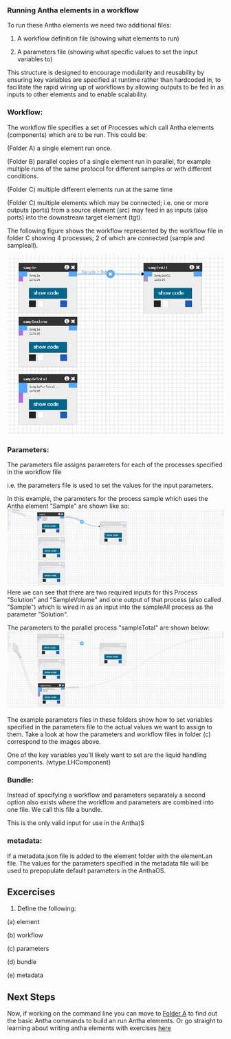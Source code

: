 ### Running Antha elements in a workflow
To run these Antha elements we need two additional files:

1. A workflow definition file (showing what elements to run)

2. A parameters file (showing what specific values to set the input variables to) 
 
This structure is designed to encourage modularity and reusability by ensuring key variables are specified at runtime rather than hardcoded in, to facilitate the rapid wiring up of workflows by allowing outputs to be fed in as inputs to other elements and to enable scalability.


### Workflow:
The workflow file specifies a set of Processes which call Antha elements 
(components) which are to be run. 
This could be: 

(Folder A) a single element run once.

(Folder B) parallel copies of a single element run in parallel, for example multiple runs of the same protocol for different samples or with different conditions.

(Folder C) multiple different elements run at the same time

(Folder C) multiple elements which may be connected; i.e. one or more outputs (ports) from a source element (src) may feed in as inputs (also ports) into the downstream target element (tgt).


The following figure shows the workflow represented by the workflow file in folder C showing 4 processes; 2 of which are connected (sample and sampleall).

![workflow](sampleall.png)

### Parameters:
The parameters file assigns parameters for each of the processes specified in the workflow file

i.e. the parameters file is used to set the values for the input parameters.

In this example, the parameters for the process sample which uses the Antha element "Sample" are shown like so: 
![sample](samplehover.png)
Here we can see that there are two required inputs for this Process "Solution" and "SampleVolume" and one output of that process (also called "Sample") which is wired in as an input into the sampleAll process as the parameter "Solution".

The parameters to the parallel process "sampleTotal" are shown below: 
![sampleTotal](sampleallhover.png)

The example parameters files in these folders show how to set variables specified in the parameters file to the actual values we want to assign to them. Take a look at how the parameters and workflow files in folder (c) correspond to the images above.
 
One of the key variables you'll likely want to set are the liquid handling components. (wtype.LHComponent) 


### Bundle:
Instead of specifying a workflow and parameters separately a second option also exists where the workflow and parameters are combined into one file. We call this file a bundle.

This is the only valid input for use in the Antha)S

### metadata:
If a metadata.json file is added to the element folder with the element.an file. The values for the parameters specified in the metadata file will be used to prepopulate default parameters in the AnthaOS.

## Excercises

1. Define the following:

(a) element

(b) workflow

(c) parameters

(d) bundle

(e) metadata

## Next Steps

Now, if working on the command line you can move to [Folder A](Lesson1_Sample_Workflows/A_Singleelement/readme_basicCommands.md) to find out the basic Antha commands to build an run Antha elements.
Or go straight to learning about writing antha elements with exercises [here](../Exercises/LiquidHandlingExercises/README.md)

